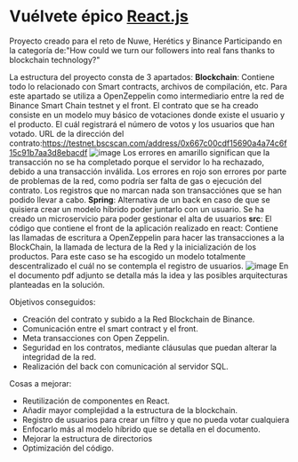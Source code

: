 # Vuélvete épico [React.js](https://reactjs.org)
Proyecto creado para el reto de Nuwe, Herétics y Binance
Participando en la categoría de:"How could we turn our followers into real fans thanks to blockchain technology?"

La estructura del proyecto consta de 3 apartados:
**Blockchain**: Contiene todo lo relacionado con Smart contracts, archivos de compilación, etc.
  Para este apartado se utiliza a OpenZeppelin como intermediario entre la red de Binance Smart Chain testnet y el front.
  El contrato que se ha creado consiste en un modelo muy básico de votaciones donde existe el usuario y el producto. El cuál registrará el número de votos y los usuarios   que han votado.
  URL de la dirección del contrato:https://testnet.bscscan.com/address/0x667c00cdf15690a4a74c6f15c91b7aa3d8ebacdf
  ![image](https://user-images.githubusercontent.com/11718074/209402589-06938446-9d41-43d2-a978-58c150f537f9.png)
  Los errores en amarillo significan que la transacción no se ha completado porque el servidor lo ha rechazado, debido a una transacción inválida.
  Los errores en rojo son errores por parte de problemas de la red, como podría ser falta de gas o ejecución del contrato.
  Los registros que no marcan nada son transacciónes que se han podido llevar a cabo.
**Spring**: Alternativa de un back en caso de que se quisiera crear un modelo híbrido poder juntarlo con un usuario.
  Se ha creado un microservicio para poder gestionar el alta de usuarios
**src**: El código que contiene el front de la aplicación realizado en react:
  Contiene las llamadas de escritura a OpenZeppelin para hacer las transacciones a la BlockChain, la llamada de lectura de la Red y la inicialización de los productos.
  Para este caso se ha escogido un modelo totalmente descentralizado el cuál no se contempla el registro de usuarios.
  ![image](https://user-images.githubusercontent.com/11718074/209402949-ac03bdf8-47b4-42c5-83b0-e9d5ef90da13.png)
En el documento pdf adjunto se detalla más la idea y las posibles arquitecturas planteadas en la solución.

Objetivos conseguidos:
  - Creación del contrato y subido a la Red Blockchain de Binance.
  - Comunicación entre el smart contract y el front.
  - Meta transacciones con Open Zeppelin.
  - Seguridad en los contratos, mediante cláusulas que puedan alterar la integridad de la red.
  - Realización del back con comunicación al servidor SQL.
  
Cosas a mejorar:
  - Reutilización de componentes en React.
  - Añadir mayor complejidad a la estructura de la blockchain.
  - Registro de usuarios para crear un filtro y que no pueda votar cualquiera
  - Enfocarlo más al modelo híbrido que se detalla en el documento.
  - Mejorar la estructura de directorios
  - Optimización del código.
  
